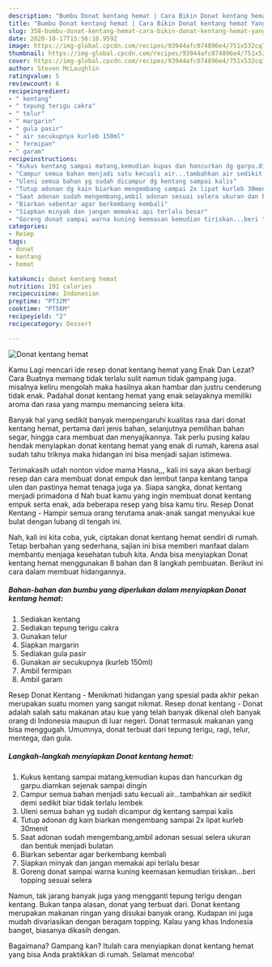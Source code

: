 ```yaml
---
description: "Bumbu Donat kentang hemat | Cara Bikin Donat kentang hemat Yang Paling Enak"
title: "Bumbu Donat kentang hemat | Cara Bikin Donat kentang hemat Yang Paling Enak"
slug: 358-bumbu-donat-kentang-hemat-cara-bikin-donat-kentang-hemat-yang-paling-enak
date: 2020-10-17T15:56:10.959Z
image: https://img-global.cpcdn.com/recipes/93944afc074896e4/751x532cq70/donat-kentang-hemat-foto-resep-utama.jpg
thumbnail: https://img-global.cpcdn.com/recipes/93944afc074896e4/751x532cq70/donat-kentang-hemat-foto-resep-utama.jpg
cover: https://img-global.cpcdn.com/recipes/93944afc074896e4/751x532cq70/donat-kentang-hemat-foto-resep-utama.jpg
author: Steven McLaughlin
ratingvalue: 5
reviewcount: 6
recipeingredient:
- " kentang"
- " tepung terigu cakra"
- " telur"
- " margarin"
- " gula pasir"
- " air secukupnya kurleb 150ml"
- " fermipan"
- " garam"
recipeinstructions:
- "Kukus kentang sampai matang,kemudian kupas dan hancurkan dg garpu.diamkan sejenak sampai dingin"
- "Campur semua bahan menjadi satu kecuali air...tambahkan air sedikit demi sedikit biar tidak terlalu lembek"
- "Uleni semua bahan yg sudah dicampur dg kentang sampai kalis"
- "Tutup adonan dg kain biarkan mengembang sampai 2x lipat kurleb 30menit"
- "Saat adonan sudah mengembang,ambil adonan sesuai selera ukuran dan bentuk menjadi bulatan"
- "Biarkan sebentar agar berkembang kembali"
- "Siapkan minyak dan jangan memakai api terlalu besar"
- "Goreng donat sampai warna kuning keemasan kemudian tiriskan...beri topping sesuai selera"
categories:
- Resep
tags:
- donat
- kentang
- hemat

katakunci: donat kentang hemat 
nutrition: 191 calories
recipecuisine: Indonesian
preptime: "PT32M"
cooktime: "PT56M"
recipeyield: "2"
recipecategory: Dessert

---
```



![Donat kentang hemat](https://img-global.cpcdn.com/recipes/93944afc074896e4/751x532cq70/donat-kentang-hemat-foto-resep-utama.jpg)

Kamu Lagi mencari ide resep donat kentang hemat yang Enak Dan Lezat? Cara Buatnya memang tidak terlalu sulit namun tidak gampang juga. misalnya keliru mengolah maka hasilnya akan hambar dan justru cenderung tidak enak. Padahal donat kentang hemat yang enak selayaknya memiliki aroma dan rasa yang mampu memancing selera kita.

Banyak hal yang sedikit banyak mempengaruhi kualitas rasa dari donat kentang hemat, pertama dari jenis bahan, selanjutnya pemilihan bahan segar, hingga cara membuat dan menyajikannya. Tak perlu pusing kalau hendak menyiapkan donat kentang hemat yang enak di rumah, karena asal sudah tahu triknya maka hidangan ini bisa menjadi sajian istimewa.

Terimakasih udah nonton vidoe mama Hasna,,, kali ini saya akan berbagi resep dan cara membuat donat empuk dan lembut tanpa kentang tanpa ulen dan pastinya hemat tenaga juga ya. Siapa sangka, donat kentang menjadi primadona d Nah buat kamu yang ingin membuat donat kentang empuk serta enak, ada beberapa resep yang bisa kamu tiru. Resep Donat Kentang - Hampir semua orang terutama anak-anak sangat menyukai kue bulat dengan lubang di tengah ini.


Nah, kali ini kita coba, yuk, ciptakan donat kentang hemat sendiri di rumah. Tetap berbahan yang sederhana, sajian ini bisa memberi manfaat dalam membantu menjaga kesehatan tubuh kita. Anda bisa menyiapkan Donat kentang hemat menggunakan 8 bahan dan 8 langkah pembuatan. Berikut ini cara dalam membuat hidangannya.

<!--inarticleads1-->

##### Bahan-bahan dan bumbu yang diperlukan dalam menyiapkan Donat kentang hemat:

1. Sediakan  kentang
1. Sediakan  tepung terigu cakra
1. Gunakan  telur
1. Siapkan  margarin
1. Sediakan  gula pasir
1. Gunakan  air secukupnya (kurleb 150ml)
1. Ambil  fermipan
1. Ambil  garam


Resep Donat Kentang - Menikmati hidangan yang spesial pada akhir pekan merupakan suatu momen yang sangat nikmat. Resep donat kentang - Donat adalah salah satu makanan atau kue yang telah banyak dikenal oleh banyak orang di Indonesia maupun di luar negeri. Donat termasuk makanan yang bisa menggugah. Umumnya, donat terbuat dari tepung terigu, ragi, telur, mentega, dan gula. 

<!--inarticleads2-->

##### Langkah-langkah menyiapkan Donat kentang hemat:

1. Kukus kentang sampai matang,kemudian kupas dan hancurkan dg garpu.diamkan sejenak sampai dingin
1. Campur semua bahan menjadi satu kecuali air...tambahkan air sedikit demi sedikit biar tidak terlalu lembek
1. Uleni semua bahan yg sudah dicampur dg kentang sampai kalis
1. Tutup adonan dg kain biarkan mengembang sampai 2x lipat kurleb 30menit
1. Saat adonan sudah mengembang,ambil adonan sesuai selera ukuran dan bentuk menjadi bulatan
1. Biarkan sebentar agar berkembang kembali
1. Siapkan minyak dan jangan memakai api terlalu besar
1. Goreng donat sampai warna kuning keemasan kemudian tiriskan...beri topping sesuai selera


Namun, tak jarang banyak juga yang mengganti tepung terigu dengan kentang. Bukan tanpa alasan, donat yang terbuat dari. Donat kentang merupakan makanan ringan yang disukai banyak orang. Kudapan ini juga mudah divariasikan dengan beragam topping. Kalau yang khas Indonesia banget, biasanya dikasih dengan. 

Bagaimana? Gampang kan? Itulah cara menyiapkan donat kentang hemat yang bisa Anda praktikkan di rumah. Selamat mencoba!
